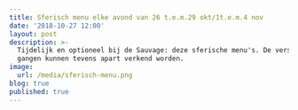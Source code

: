 ```yaml
---
title: Sferisch menu elke avond van 26 t.e.m.29 okt/1t.e.m.4 nov
date: '2018-10-27 12:00'
layout: post
description: >-
  Tijdelijk en optioneel bij de Sauvage: deze sferische menu's. De verschillende
  gangen kunnen tevens apart verkend worden. 
image:
  url: /media/sferisch-menu.png
blog: true
published: true
---
```


